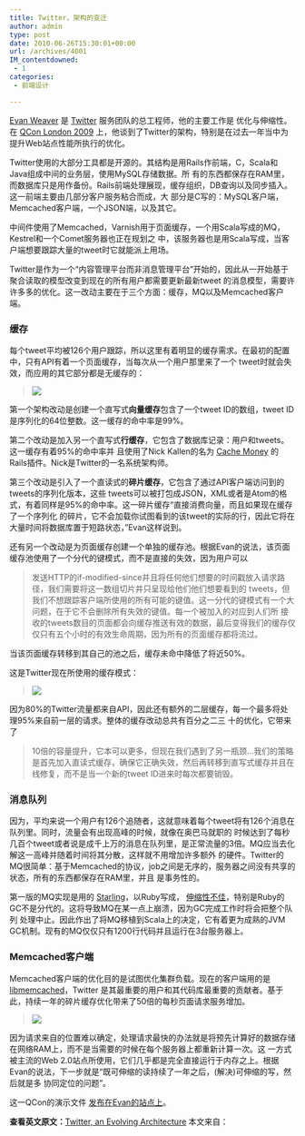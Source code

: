```yaml
---
title: Twitter，架构的变迁
author: admin
type: post
date: 2010-06-26T15:30:01+00:00
url: /archives/4001
IM_contentdowned:
 - 1
categories:
 - 前端设计

---
```

[Evan Weaver](http://blog.evanweaver.com/about/) 是 [Twitter](http://www.kuqin.com/shuoit/Twitter/) 服务团队的总工程师，他的主要工作是 优化与伸缩性。在 [QCon London 2009](http://qconlondon.com/) 上，他谈到了Twitter的架构，特别是在过去一年当中为提升Web站点性能所执行的优化。

Twitter使用的大部分工具都是开源的。其结构是用Rails作前端，C，Scala和Java组成中间的业务层，使用MySQL存储数据。所 有的东西都保存在RAM里，而数据库只是用作备份。Rails前端处理展现，缓存组织，DB查询以及同步插入。这一前端主要由几部分客户服务粘合而成，大 部分是C写的：MySQL客户端，Memcached客户端，一个JSON端，以及其它。

中间件使用了Memcached，Varnish用于页面缓存，一个用Scala写成的MQ，Kestrel和一个Comet服务器也正在规划之 中，该服务器也是用Scala写成，当客户端想要跟踪大量的tweet时它就能派上用场。

Twitter是作为一个“内容管理平台而非消息管理平台”开始的，因此从一开始基于聚合读取的模型改变到现在的所有用户都需要更新最新tweet 的消息模型，需要许许多多的优化。这一改动主要在于三个方面：缓存，MQ以及Memcached客户端。

### 缓存

每个tweet平均被126个用户跟踪，所以这里有着明显的缓存需求。在最初的配置中，只有API有着一个页面缓存，当每次从一个用户那里来了一个 tweet时就会失效，而应用的其它部分都是无缓存的：

> [![](http://blog.haohtml.com/wp-content/uploads/2010/06/Twitter_1.png)][1]

第一个架构改动是创建一个直写式**向量缓存**包含了一个tweet ID的数组，tweet ID是序列化的64位整数。这一缓存的命中率是99%。

第二个改动是加入另一个直写式**行缓存**，它包含了数据库记录：用户和tweets。这一缓存有着95%的命中率并 且使用了Nick Kallen的名为 [Cache Money](http://github.com/nkallen/cache-money/tree/master) 的Rails插件。Nick是Twitter的一名系统架构师。

第三个改动是引入了一个直读式的**碎片缓存**，它包含了通过API客户端访问到的tweets的序列化版本，这些 tweets可以被打包成JSON，XML或者是Atom的格式，有着同样是95%的命中率。这一碎片缓存“直接消费向量，而且如果现在缓存了一个序列化 的碎片，它不会加载你试图看到的该tweet的实际的行，因此它将在大量时间将数据库置于短路状态，”Evan这样说到。

还有另一个改动是为页面缓存创建一个单独的缓存池。根据Evan的说法，该页面缓存池使用了一个分代的键模式，而不是直接的失效，因为用户可以

> 发送HTTP的if-modified-since并且将任何他们想要的时间戳放入请求路径，我们需要将这一数组切片并只呈现给他们他们想要看到的 tweets，但我们不想跟踪客户端所使用的所有可能的键值。这一分代的键模式有一个大问题，在于它不会删除所有失效的键值。每一个被加入的对应到人们所 接收的tweets数目的页面都会向缓存推送有效的数据，最后变得我们的缓存仅仅只有五个小时的有效生命周期，因为所有的页面缓存都将流过。

当该页面缓存转移到其自己的池之后，缓存未命中降低了将近50%。

这是Twitter现在所使用的缓存模式：

> [![](http://blog.haohtml.com/wp-content/uploads/2010/06/Twitter_2.png)][2]

因为80%的Twitter流量都来自API，因此还有额外的二层缓存，每一个最多将处理95%来自前一层的请求。整体的缓存改动总共有百分之二三 十的优化，它带来了

> 10倍的容量提升，它本可以更多，但现在我们遇到了另一瓶颈…我们的策略是首先加入直读式缓存，确保它正确失效，然后再转移到直写式缓存并且在 线修复，而不是当一个新的tweet ID进来时每次都要销毁。

### 消息队列

因为，平均来说一个用户有126个追随者，这就意味着每个tweet将有126个消息在队列里。同时，流量会有出现高峰的时候，就像在奥巴马就职的 时候达到了每秒几百个tweet或者说是成千上万的消息在队列里，是正常流量的3倍。MQ应当去化解这一高峰并随着时间将其分散，这样就不用增加许多额外 的硬件。Twitter的MQ很简单：基于Memcached的协议，job之间是无序的，服务器之间没有共享的状态，所有的东西都保存在RAM里，并且 是事务性的。

第一版的MQ实现是用的 [Starling](http://rubyforge.org/projects/starling/)，以Ruby写成， [伸缩性不佳](http://blog.evanweaver.com/articles/2009/04/09/ruby-gc-tuning/)，特别是Ruby的GC不是分代的。这将导致MQ在某一点上崩溃，因为GC完成工作时将会把整个队列 处理中止。因此作出了将MQ移植到Scala上的决定，它有着更为成熟的JVM GC机制。现有的MQ仅仅只有1200行代码并且运行在3台服务器上。

### Memcached客户端

Memcached客户端的优化目的是试图优化集群负载。现在的客户端用的是 [libmemcached](http://freshmeat.net/projects/libmemcached)，Twitter 是其最重要的用户和其代码库最重要的贡献者。基于此，持续一年的碎片缓存优化带来了50倍的每秒页面请求服务增加。

> [![](http://blog.haohtml.com/wp-content/uploads/2010/06/Twitter_3.png)][3]

因为请求来自的位置难以确定，处理请求最快的办法就是将预先计算好的数据存储在网络RAM上，而不是当需要的时候在每个服务器上都重新计算一次。这 一方式被主流的Web 2.0站点所使用，它们几乎都是完全直接运行于内存之上。根据Evan的说法，下一步就是“既可伸缩的读持续了一年之后，(解决)可伸缩的写，然后就是多 协同定位的问题”。

这一QCon的演示文件 [发布在Evan的站点上](http://blog.evanweaver.com/articles/2009/03/13/qcon-presentation/)。

**查看英文原文：**[Twitter, an Evolving Architecture][4]
本文来自：

 [1]: http://blog.haohtml.com/wp-content/uploads/2010/06/Twitter_1.png
 [2]: http://blog.haohtml.com/wp-content/uploads/2010/06/Twitter_2.png
 [3]: http://blog.haohtml.com/wp-content/uploads/2010/06/Twitter_3.png
 [4]: http://www.infoq.com/news/2009/06/Twitter-Architecture